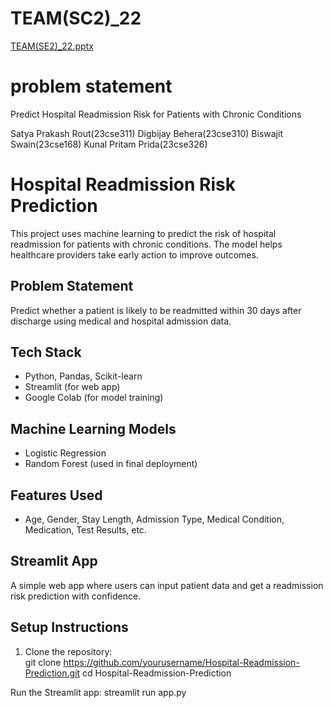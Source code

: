 # TEAM(SC2)_22

[TEAM(SE2)_22.pptx](https://github.com/user-attachments/files/21417413/TEAM.SE2._22.pptx)

# problem statement
Predict Hospital Readmission Risk for Patients with Chronic Conditions

Satya Prakash Rout(23cse311)
Digbijay Behera(23cse310)
Biswajit Swain(23cse168)
Kunal Pritam Prida(23cse326)

# Hospital Readmission Risk Prediction

This project uses machine learning to predict the risk of hospital readmission for patients with chronic conditions. The model helps healthcare providers take early action to improve outcomes.

##  Problem Statement
Predict whether a patient is likely to be readmitted within 30 days after discharge using medical and hospital admission data.

##  Tech Stack
- Python, Pandas, Scikit-learn
- Streamlit (for web app)
- Google Colab (for model training)

##  Machine Learning Models
- Logistic Regression
- Random Forest (used in final deployment)

##  Features Used
- Age, Gender, Stay Length, Admission Type, Medical Condition, Medication, Test Results, etc.

##  Streamlit App
A simple web app where users can input patient data and get a readmission risk prediction with confidence.

##  Setup Instructions

1. Clone the repository:  
git clone https://github.com/yourusername/Hospital-Readmission-Prediction.git
cd Hospital-Readmission-Prediction

Run the Streamlit app:
streamlit run app.py




